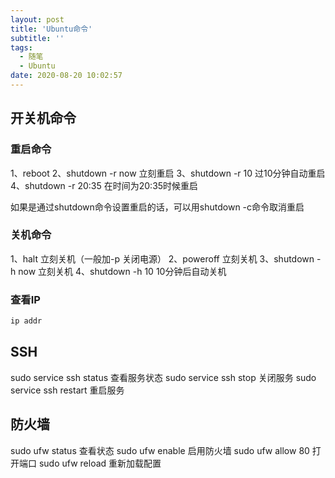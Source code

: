 ```yaml
---
layout: post
title: 'Ubuntu命令'
subtitle: ''
tags:
  - 随笔
  - Ubuntu
date: 2020-08-20 10:02:57
---
```


## 开关机命令

### 重启命令

1、reboot
2、shutdown -r now 立刻重启
3、shutdown -r 10 过10分钟自动重启
4、shutdown -r 20:35 在时间为20:35时候重启

如果是通过shutdown命令设置重启的话，可以用shutdown -c命令取消重启

### 关机命令

1、halt   立刻关机（一般加-p 关闭电源）
2、poweroff 立刻关机
3、shutdown -h now 立刻关机
4、shutdown -h 10 10分钟后自动关机

### 查看IP

``` bash
ip addr
```

## SSH

sudo service ssh status 查看服务状态
sudo service ssh stop  关闭服务
sudo service ssh restart  重启服务

## 防火墙

sudo ufw status 查看状态
sudo ufw enable 启用防火墙
sudo ufw allow 80 打开端口
sudo ufw reload 重新加载配置

